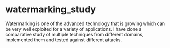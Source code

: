# watermarking_study
Watermarking is one of the advanced technology that is growing which can be very well exploited for a variety of applications. I have done a comparative study of multiple techniques from different domains, implemented them and tested against different attacks.

